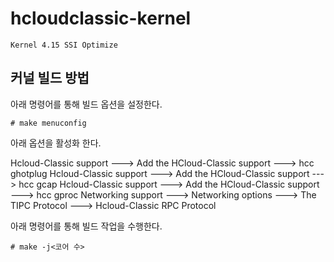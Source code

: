 # hcloudclassic-kernel

`Kernel 4.15 SSI Optimize`

## 커널 빌드 방법

아래 명령어를 통해 빌드 옵션을 설정한다.

```shell
# make menuconfig
```
아래 옵션을 활성화 한다.

Hcloud-Classic support ---> Add the HCloud-Classic support ---> hcc ghotplug
Hcloud-Classic support ---> Add the HCloud-Classic support ---> hcc gcap
Hcloud-Classic support ---> Add the HCloud-Classic support ---> hcc gproc
Networking support ---> Networking options ---> The TIPC Protocol ---> Hcloud-Classic RPC Protocol

아래 명령어를 통해 빌드 작업을 수행한다. 

```shell
# make -j<코어 수>
```
